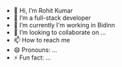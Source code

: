 - 👋 Hi, I’m Rohit Kumar
- 👀 I’m a full-stack developer
- 🌱 I’m currently I'm working in Bidinn
- 💞️ I’m looking to collaborate on ...
- 📫 How to reach me 
- 😄 Pronouns: ...
- ⚡ Fun fact: ...

<!---
rohitkushrbj7/rohitkushrbj7 is a ✨ special ✨ repository because its `README.md` (this file) appears on your GitHub profile.
You can click the Preview link to take a look at your changes.
--->
